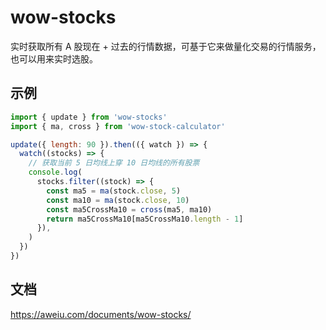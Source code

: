 # wow-stocks

实时获取所有 A 股现在 + 过去的行情数据，可基于它来做量化交易的行情服务，也可以用来实时选股。

## 示例

```javascript
import { update } from 'wow-stocks'
import { ma, cross } from 'wow-stock-calculator'

update({ length: 90 }).then(({ watch }) => {
  watch((stocks) => {
    // 获取当前 5 日均线上穿 10 日均线的所有股票
    console.log(
      stocks.filter((stock) => {
        const ma5 = ma(stock.close, 5)
        const ma10 = ma(stock.close, 10)
        const ma5CrossMa10 = cross(ma5, ma10)
        return ma5CrossMa10[ma5CrossMa10.length - 1]
      }),
    )
  })
})
```

## 文档

https://aweiu.com/documents/wow-stocks/
